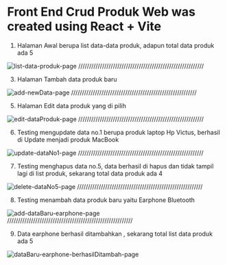 # Front End Crud Produk Web was created using React + Vite

1. Halaman Awal berupa list data-data produk, adapun total data produk ada 5

![list-data-produk-page](https://github.com/HolitSky/Crud-Produk-Frontend/assets/90766619/f461cb6a-d8a3-4d75-8df7-06c3ff749820)
//////////////////////////////////////////////////////////

3. Halaman Tambah data produk baru

![add-newData-page](https://github.com/HolitSky/Crud-Produk-Frontend/assets/90766619/2e9c5e79-c283-4787-bac7-a51572ecf80d)
//////////////////////////////////////////////////////////

5. Halaman Edit data produk yang di pilih

![edit-dataProduk-page](https://github.com/HolitSky/Crud-Produk-Frontend/assets/90766619/4fb28179-23cf-400a-9254-518158d56c83)
//////////////////////////////////////////////////////////

6. Testing mengupdate data no.1 berupa produk laptop Hp Victus, berhasil di Update menjadi produk MacBook

![update-dataNo1-page](https://github.com/HolitSky/Crud-Produk-Frontend/assets/90766619/1d901a62-803c-4b6d-b28a-890b27cfd1d2)
//////////////////////////////////////////////////////////

7. Testing menghapus data no.5, data berhasil di hapus dan tidak tampil lagi di list produk, sekarang total data produk ada 4

![delete-dataNo5-page](https://github.com/HolitSky/Crud-Produk-Frontend/assets/90766619/78476017-f94f-4b08-aaa7-769114f06fc2)
//////////////////////////////////////////////////////////

8. Testing menambah data produk baru yaitu Earphone Bluetooth

![add-dataBaru-earphone-page](https://github.com/HolitSky/Crud-Produk-Frontend/assets/90766619/a6fe6e9f-f7f1-428c-b502-1728d27cebb4)
//////////////////////////////////////////////////////////

9. Data earphone berhasil ditambahkan , sekarang total list data produk ada 5

![dataBaru-earphone-berhasilDitambah-page](https://github.com/HolitSky/Crud-Produk-Frontend/assets/90766619/a19460c9-a889-4f49-a19e-9a564c343880)

